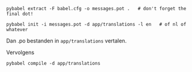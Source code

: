 

```
pybabel extract -F babel.cfg -o messages.pot .   # don't forget the final dot!

pybabel init -i messages.pot -d app/translations -l en   # of nl of whatever
```

Dan .po bestanden in `app/translations` vertalen.

Vervolgens

```
pybabel compile -d app/translations
```